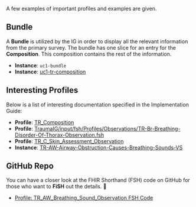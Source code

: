 A few examples of important profiles and examples are given. 

## Bundle 

A **Bundle** is utilized by the IG in order to display all the relevant information from the primary survey. The bundle has one slice for an entry for the **Composition**. This composition contains the rest of the information.

- **Instance**: `uc1-bundle`
- **Instance**: [uc1-tr-composition](Composition-uc1-tr-composition.json.html)



## Interesting Profiles 

Below is a list of interesting documentation specified in the Implementation Guide:

- **Profile**: [TR_Composition](StructureDefinition-tr-composition.html)
- **Profile**: [TraumaIG/input/fsh/Profiles/Observations/TR-Br-Breathing-Disorder-Of-Thorax-Observation.fsh](StructureDefinition-TR-Br-Breathing-Disorder-Of-Thorax-Observation.html)
- **Profile**: [TR_C_Skin_Assessment_Observation](StructureDefinition-tr-c-skin-assessment-observation.html)
- **Instance**: [TR-AW-Airway-Obstruction-Causes-Breathing-Sounds-VS](ValueSet-TR-AW-Airway-Obstruction-Causes-Breathing-Sounds-VS.html)

## GitHub Repo 
You can have a closer look at the FHIR Shorthand (FSH) code on GitHub for those who want to **FiSH** out the details. 🎣 

- [Profile: TR_AW_Breathing_Sound_Observation FSH Code](https://github.com/cdeveHealth/TraumaIG)

